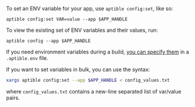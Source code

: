 To set an ENV variable for your app, use `aptible config:set`, like so:

    aptible config:set VAR=value --app $APP_HANDLE

To view the existing set of ENV variables and their values, run:

    aptible config --app $APP_HANDLE

If you need environment variables during a build, [you can specify them](/topics/paas/how-to-access-environment-variables-inside-dockerfile) in a `.aptible.env` file.

If you want to set variables in bulk, you can use the syntax: 

```bash
xargs aptible config:set --app $APP_HANDLE < config_values.txt
```
where `config_values.txt` contains a new-line separated list of var/value pairs.  




